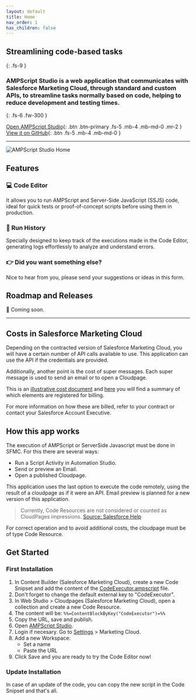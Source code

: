 ```yaml
---
layout: default
title: Home
nav_order: 1
has_children: false
---
```



## Streamlining code-based tasks
{: .fs-9 }

### AMPScript Studio is a web application that communicates with Salesforce Marketing Cloud, through standard and custom APIs, to streamline tasks normally based on code, helping to reduce development and testing times.
{: .fs-6 .fw-300 }

[Open AMPScript Studio](https://ampscript.netlify.app/){: .btn .btn-primary .fs-5 .mb-4 .mb-md-0 .mr-2 } [View it on GitHub](https://github.com/PabloFacciano/ampscript-studio-public){: .btn .fs-5 .mb-4 .mb-md-0 }

---

![AMPScript Studio Home](https://i.ibb.co/PmBYSRY/image.png)

## Features

### 💻 Code Editor

It allows you to run AMPScript and Server-Side JavaScript (SSJS) code, ideal for quick tests or proof-of-concept scripts before using them in production.

### 📄 Run History

Specially designed to keep track of the executions made in the Code Editor, generating logs effortlessly to analyze and understand errors.

### 👉 Did you want something else?

Nice to hear from you, please send your suggestions or ideas in this form.

## Roadmap and Releases

💙 Coming soon.


___________________________________________

## Costs in Salesforce Marketing Cloud
Depending on the contracted version of Salesforce Marketing Cloud, you will have a certain number of API calls available to use. This application can use the API if the credentials are provided.

Additionally, another point is the cost of super messages. Each super message is used to send an email or to open a Cloudpage.

This is an [illustrative cost document](https://www.salesforce.com/content/dam/web/en_us/www/assets/pdf/misc/super-messages-excluding-sms-mms-august172021.pdf) and [here](https://help.salesforce.com/s/articleView?id=sf.mc_overview_data_usage.htm&type=5) you will find a summary of which elements are registered for billing. 

For more information on how these are billed, refer to your contract or contact your Salesforce Account Executive.

## How this app works

The execution of AMPScript or ServerSide Javascript must be done in SFMC. For this there are several ways:

- Run a Script Activity in Automation Studio.
- Send or preview an Email.
- Open a published Cloudpage.

This application uses the last option to execute the code remotely, using the result of a cloudpage as if it were an API. Email preview is planned for a new version of this application.

> Currently, Code Resources are not considered or counted as CloudPages impressions.
[Source: Salesforce Help](https://help.salesforce.com/s/articleView?id=sf.mc_overview_data_usage.htm&type=5#:~:text=Currently%2C%20Code%20Resources%20are%20not%20considered%20or%20counted%20as%20CloudPages%20impressions.)

For correct operation and to avoid additional costs, the cloudpage must be of type Code Resource.

## Get Started

### First Installation

1. In Content Builder (Salesforce Marketing Cloud), create a new Code Snipset and add the content of the [CodeExecutor.ampscript](https://github.com/PabloFacciano/ampscript-studio-public/blob/main/core/CodeExecutor.ampscript) file.
2. Don't forget to change the default external key to "CodeExecutor".
3. In Web Studio > Cloudpages (Salesforce Marketing Cloud), open a collection and create a new Code Resource.
4. The content will be: `%%=ContentBlockByKey("CodeExecutor")=%%`
5. Copy the URL, save and publish.
6. Open [AMPScript Studio](https://ampscript.netlify.app/).
7. Login if necesary. Go to [Settings](https://ampscript.netlify.app/#settings) > Marketing Cloud.
8. Add a new Workspace:
    - Set a name
    - Paste the URL
9. Click Save and you are ready to try the Code Editor now!

### Update Installation

In case of an update of the code, you can copy the new script in the Code Snipset and that's all.

